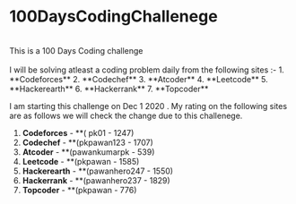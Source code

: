 # 100DaysCodingChallenege
<br/>
 This is a 100 Days Coding challenge 
<br/>
<br/>
I will be solving atleast a coding problem daily
 from the following sites :- 
1. **Codeforces**
2. **Codechef**
3. **Atcoder**
4. **Leetcode**
5. **Hackerearth**
6. **Hackerrank**
7. **Topcoder**

I am starting this challenge on Dec 1 2020 . 
My rating on the following sites are as follows we will check the change due to this challenege.
1. **Codeforces** - **( pk01 - 1247)
2. **Codechef** - **(pkpawan123 - 1707)
3. **Atcoder** - **(pawankumarpk - 539)
4. **Leetcode** - **(pkpawan - 1585)
5. **Hackerearth** - **(pawanhero247 - 1550)
6. **Hackerrank** - **(pawanhero237 - 1829)
7. **Topcoder**  - **(pkpawan - 776)

